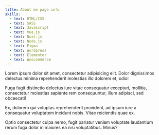 ```yaml
---
title: About me page info
skills:
  - text: HTML/CSS
  - text: SASS
  - text: Javascript
  - text: Vue.js
  - text: Nuxt.js
  - text: Node.js
  - text: Figma
  - text: Wordpress
  - text: Elementor
  - text: Woocommerce
---
```

Lorem ipsum dolor sit amet, consectetur adipisicing elit. Dolor dignissimos delectus minima reprehenderit molestias illo dolorem et, odio!



Fuga fugit distinctio delectus iure vitae consequatur excepturi, mollitia, consectetur molestias sapiente rem consequuntur, illum adipisci, sed obcaecati!



Ex, dolorem qui voluptas reprehenderit provident, ad ipsum iure a consequatur voluptatem incidunt nobis. Vitae reiciendis quae ex.



Optio consectetur culpa nemo, fugit pariatur veniam voluptate laudantium rerum fuga dolor in maiores ea nisi voluptatibus. Minus?